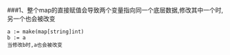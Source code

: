 ###1、整个map的直接赋值会导致两个变量指向同一个底层数据,修改其中一个时,另一个也会被改变
```
a := make(map[string]int)
b := a
当修改b时,a也会被改变
```